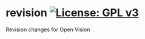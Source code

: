 revision [![License: GPL v3](https://img.shields.io/badge/License-GPLv3-blue.svg)](https://www.gnu.org/licenses/gpl-3.0)
========
Revision changes for Open Vision
